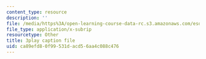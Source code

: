 ```yaml
---
content_type: resource
description: ''
file: /media/https%3A/open-learning-course-data-rc.s3.amazonaws.com/esd-s43-green-supply-chain-management-spring-2014/ca89efd80f99531dacd56aa4c088c476_A0owfH3UERI.vtt
file_type: application/x-subrip
resourcetype: Other
title: 3play caption file
uid: ca89efd8-0f99-531d-acd5-6aa4c088c476
---
```

